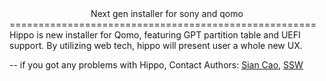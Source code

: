 <center>Next gen installer for sony and qomo</center>
=====================================================
<br>
Hippo is new installer for Qomo, featuring GPT partition table and UEFI support. 
By utilizing web tech, hippo will present user a whole new UX.


--
if you got any problems with Hippo, 
Contact Authors: [Sian Cao](mailto:sycao@redflag-linux.com),
 [SSW](mailto:shensuwen@redflag-linux.com)
